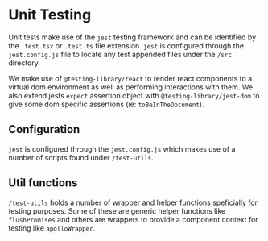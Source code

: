 # Unit Testing

Unit tests make use of the `jest` testing framework and can be identified by the `.test.tsx` or `.test.ts` file extension. `jest` is configured through the `jest.config.js` file to locate any test appended files under the `/src` directory.

We make use of `@testing-library/react` to render react components to a virtual dom environment as well as performing interactions with them. We also extend jests `expect` assertion object with `@testing-library/jest-dom` to give some dom specific assertions (ie: `toBeInTheDocument`).


## Configuration

`jest` is configured through the `jest.config.js` which makes use of a number of scripts found under `/test-utils`.

## Util functions

`/test-utils` holds a number of wrapper and helper functions speficially for testing purposes. Some of these are generic helper functions like `flushPromises` and others are wrappers to provide a component context for testing like `apolloWrapper`. 